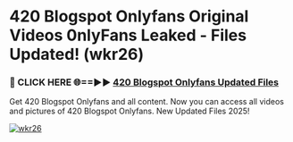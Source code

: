 # 420 Blogspot Onlyfans Original Videos 0nlyFans Leaked - Files Updated! (wkr26)

<h3>🔴 CLICK HERE 🌐==►► <a href="https://tinyurl.com/2m67pmp6" rel="nofollow">420 Blogspot Onlyfans Updated Files</a></h3>

Get 420 Blogspot Onlyfans and all content. Now you can access all videos and pictures of 420 Blogspot Onlyfans. New Updated Files 2025!

[![wkr26](https://i.imgur.com/H4QAA4z.gif)](https://tinyurl.com/2m67pmp6)